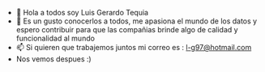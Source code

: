 - 👋 Hola a todos soy Luis Gerardo Tequia
- 👀 Es un gusto conocerlos a todos, me apasiona el mundo de los datos y espero contribuir para que las compañias brinde algo de calidad y funcionalidad al mundo 
- 📫 Si quieren que trabajemos juntos mi correo es : l-g97@hotmail.com
- Nos vemos despues :)


<!---
LuisGerardoTequia/LuisGerardoTequia is a ✨ special ✨ repository because its `README.md` (this file) appears on your GitHub profile.
You can click the Preview link to take a look at your changes.
--->
